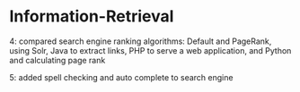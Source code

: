 # Information-Retrieval

4: compared search engine ranking algorithms: Default and PageRank, using Solr, Java to extract links, PHP to serve a web application, and Python and calculating page rank

5: added spell checking and auto complete to search engine
